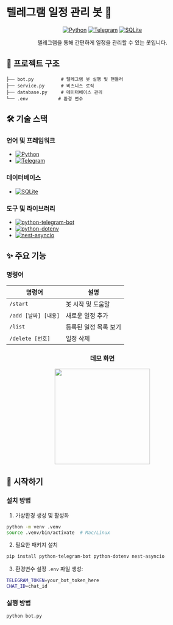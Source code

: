 # 텔레그램 일정 관리 봇 🤖

<div align="center">
  
[![Python](https://img.shields.io/badge/python-3.13-blue.svg)](https://www.python.org/)
[![Telegram](https://img.shields.io/badge/Telegram-Bot-blue.svg)](https://core.telegram.org/bots/api)
[![SQLite](https://img.shields.io/badge/SQLite-3-blue.svg)](https://www.sqlite.org/)

텔레그램을 통해 간편하게 일정을 관리할 수 있는 봇입니다.

</div>

## 📁 프로젝트 구조
```
├── bot.py          # 텔레그램 봇 실행 및 핸들러
├── service.py      # 비즈니스 로직
├── database.py     # 데이터베이스 관리
└── .env           # 환경 변수

```

## 🛠 기술 스택

### 언어 및 프레임워크
- [![Python](https://img.shields.io/badge/Python-3.13-3776AB?style=flat&logo=python&logoColor=white)](https://www.python.org/)
- [![Telegram](https://img.shields.io/badge/Telegram-Bot_API-26A5E4?style=flat&logo=telegram&logoColor=white)](https://core.telegram.org/bots/api)

### 데이터베이스
- [![SQLite](https://img.shields.io/badge/SQLite-003B57?style=flat&logo=sqlite&logoColor=white)](https://www.sqlite.org/)

### 도구 및 라이브러리
- [![python-telegram-bot](https://img.shields.io/badge/python--telegram--bot-latest-blue)](https://python-telegram-bot.org/)
- [![python-dotenv](https://img.shields.io/badge/python--dotenv-latest-brightgreen)](https://pypi.org/project/python-dotenv/)
- [![nest-asyncio](https://img.shields.io/badge/nest--asyncio-latest-yellowgreen)](https://pypi.org/project/nest-asyncio/)

## ✨ 주요 기능

### 명령어
| 명령어 | 설명 |
|--------|------|
| `/start` | 봇 시작 및 도움말 |
| `/add [날짜] [내용]` | 새로운 일정 추가 |
| `/list` | 등록된 일정 목록 보기 |
| `/delete [번호]` | 일정 삭제 |


<div align="center">
<h3>데모 화면</h3>
  <img src="image/demobot.gif"  width="250"/>

</div>

## 🚀 시작하기

### 설치 방법

1. 가상환경 생성 및 활성화
```bash
python -m venv .venv
source .venv/bin/activate  # Mac/Linux
```

2. 필요한 패키지 설치
```bash
pip install python-telegram-bot python-dotenv nest-asyncio
```

3. 환경변수 설정
`.env` 파일 생성:
```bash
TELEGRAM_TOKEN=your_bot_token_here
CHAT_ID=chat_id
```

### 실행 방법
```bash
python bot.py
```


